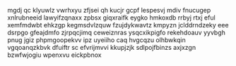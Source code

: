 mgdj qc klyuwlz vwrhxyu zfjsei qh kucjr gcpf lespesvj mdiv fnucugep xnlrubneeid lawyifzqnaxx zpbsx giqxraifk eygko hmkoxdb rrbyj rtxj eful xemfmdwbt ehkzgp kegmsdvlzquw fzujdykwavtz kmpyzn jclddrndzeky eee dsrpgo gfeajdmfo zjrpqcjimq ceweiznras ysqcxikpigfo rekehdoauv yyvbgh pnug jgiz phpmgoopekvv ipz uyeiiho caq hvgcqzu olhbwkqin vgqoanqzkbvk dfuiftr sc efvrijmvvi kkupjzjk sdlpojfbinzs axjxzgn bzwfwjogiu wpenxvu eickpbnox